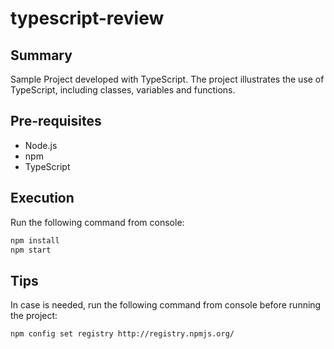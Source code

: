 # typescript-review 

## Summary

Sample Project developed with TypeScript. The project illustrates the use of TypeScript, including classes, variables and functions.

## Pre-requisites
- Node.js
- npm
- TypeScript

## Execution
Run the following command from console:
```bash
npm install
npm start
```

## Tips
In case is needed, run the following command from console before running the project:
```bash
npm config set registry http://registry.npmjs.org/
```
